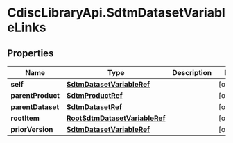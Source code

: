 # CdiscLibraryApi.SdtmDatasetVariableLinks

## Properties

Name | Type | Description | Notes
------------ | ------------- | ------------- | -------------
**self** | [**SdtmDatasetVariableRef**](SdtmDatasetVariableRef.md) |  | [optional] 
**parentProduct** | [**SdtmProductRef**](SdtmProductRef.md) |  | [optional] 
**parentDataset** | [**SdtmDatasetRef**](SdtmDatasetRef.md) |  | [optional] 
**rootItem** | [**RootSdtmDatasetVariableRef**](RootSdtmDatasetVariableRef.md) |  | [optional] 
**priorVersion** | [**SdtmDatasetVariableRef**](SdtmDatasetVariableRef.md) |  | [optional] 



